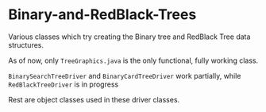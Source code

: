 # Binary-and-RedBlack-Trees
Various classes which try creating the Binary tree and RedBlack Tree data structures.

As of now, only `TreeGraphics.java` is the only functional, fully working class.

`BinarySearchTreeDriver` and `BinaryCardTreeDriver` work partially, while `RedBlackTreeDriver` is in progress

Rest are object classes used in these driver classes.
